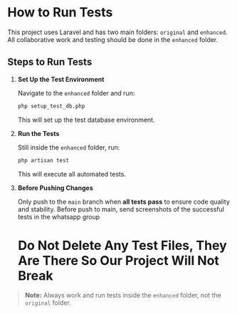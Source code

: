 # How to Run Tests

This project uses Laravel and has two main folders: `original` and `enhanced`. All collaborative work and testing should be done in the `enhanced` folder.

## Steps to Run Tests

1. **Set Up the Test Environment**

    Navigate to the `enhanced` folder and run:

    ```bash
    php setup_test_db.php
    ```

    This will set up the test database environment.

2. **Run the Tests**

    Still inside the `enhanced` folder, run:

    ```bash
    php artisan test
    ```

    This will execute all automated tests.

3. **Before Pushing Changes**

    Only push to the `main` branch when **all tests pass** to ensure code quality and stability.
    Before push to main, send screenshots of the successful tests in the whatsapp group

    # Do Not Delete Any Test Files, They Are There So Our Project Will Not Break

> **Note:** Always work and run tests inside the `enhanced` folder, not the `original` folder.